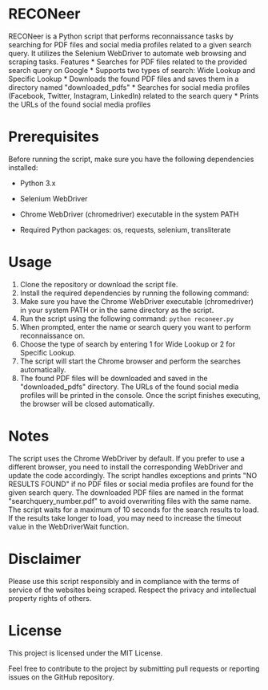 # RECONeer

RECONeer is a Python script that performs reconnaissance tasks by searching for PDF files and social media profiles related to a given search query. It utilizes the Selenium WebDriver to automate web browsing and scraping tasks.
Features
    * Searches for PDF files related to the provided search query on Google
    * Supports two types of search: Wide Lookup and Specific Lookup
    * Downloads the found PDF files and saves them in a directory named "downloaded_pdfs"
    * Searches for social media profiles (Facebook, Twitter, Instagram, LinkedIn) related to the search query
    * Prints the URLs of the found social media profiles

# Prerequisites

Before running the script, make sure you have the following dependencies installed:
 * Python 3.x
    
 * Selenium WebDriver
    
 * Chrome WebDriver (chromedriver) executable in the system PATH
    
 *  Required Python packages: os, requests, selenium, transliterate

# Usage

  1. Clone the repository or download the script file.
  2. Install the required dependencies by running the following command:
  3. Make sure you have the Chrome WebDriver executable (chromedriver) in your system PATH or in the same directory as the script.
  4. Run the script using the following command:
    ```
    python reconeer.py
    ```
  5. When prompted, enter the name or search query you want to perform reconnaissance on.
  6. Choose the type of search by entering 1 for Wide Lookup or 2 for Specific Lookup.
  7. The script will start the Chrome browser and perform the searches automatically.
  8. The found PDF files will be downloaded and saved in the "downloaded_pdfs" directory.
    The URLs of the found social media profiles will be printed in the console.
    Once the script finishes executing, the browser will be closed automatically.

# Notes
   The script uses the Chrome WebDriver by default. If you prefer to use a different browser, you need to install the corresponding WebDriver and update the code accordingly.
    The script handles exceptions and prints "NO RESULTS FOUND" if no PDF files or social media profiles are found for the given search query.
    The downloaded PDF files are named in the format "searchquery_number.pdf" to avoid overwriting files with the same name.
    The script waits for a maximum of 10 seconds for the search results to load. If the results take longer to load, you may need to increase the timeout value in the WebDriverWait function.

# Disclaimer

Please use this script responsibly and in compliance with the terms of service of the websites being scraped. Respect the privacy and intellectual property rights of others.

# License

This project is licensed under the MIT License.

Feel free to contribute to the project by submitting pull requests or reporting issues on the GitHub repository.
    

